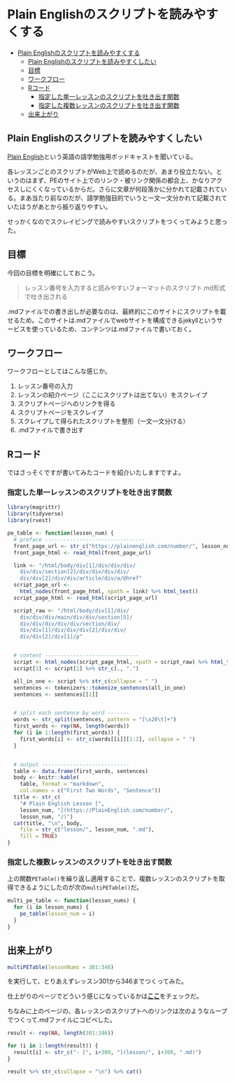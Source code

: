 # Plain Englishのスクリプトを読みやすくする

- [Plain Englishのスクリプトを読みやすくする](#plain-englishのスクリプトを読みやすくする)
  - [Plain Englishのスクリプトを読みやすくしたい](#plain-englishのスクリプトを読みやすくしたい)
  - [目標](#目標)
  - [ワークフロー](#ワークフロー)
  - [Rコード](#rコード)
    - [指定した単一レッスンのスクリプトを吐き出す関数](#指定した単一レッスンのスクリプトを吐き出す関数)
    - [指定した複数レッスンのスクリプトを吐き出す関数](#指定した複数レッスンのスクリプトを吐き出す関数)
  - [出来上がり](#出来上がり)

## Plain Englishのスクリプトを読みやすくしたい

[Plain English](https://plainenglish.com)という英語の語学勉強用ポッドキャストを聞いている。

各レッスンごとのスクリプトがWeb上で読めるのだが、あまり役立たない。というのはまず、PEのサイト上でのリンク・被リンク関係の都合上、かなりアクセスしにくくなっているからだ。さらに文章が何段落かに分かれて記載されている。まあ当たり前なのだが、語学勉強目的でいうと一文一文分かれて記載されていたほうがあとから振り返りやすい。

せっかくなのでスクレイピングで読みやすいスクリプトをつくってみようと思った。

## 目標

今回の目標を明確にしておこう。

> レッスン番号を入力すると読みやすいフォーマットのスクリプト.md形式で吐き出される

.mdファイルでの書き出しが必要なのは、最終的にこのサイトにスクリプトを載せるため。このサイトは.mdファイルでwebサイトを構成できるjekyllというサービスを使っているため、コンテンツは.mdファイルで書いておく。

## ワークフロー

ワークフローとしてはこんな感じか。

1. レッスン番号の入力
2. レッスンの紹介ページ（ここにスクリプトは出てない）をスクレイプ
3. スクリプトページへのリンクを得る
4. スクリプトページをスクレイプ
5. スクレイプして得られたスクリプトを整形（一文一文分ける）
6. .mdファイルで書き出す

## Rコード

ではさっそくですが書いてみたコードを紹介いたしますですよ。

### 指定した単一レッスンのスクリプトを吐き出す関数

```R
library(magrittr)
library(tidyverse)
library(rvest)

pe_table <- function(lesson_num) {
  # preface --------------------------------
  front_page_url <- str_c("https://plainenglish.com/number/", lesson_num, "/")
  front_page_html <- read_html(front_page_url)

  link <- "/html/body/div[1]/div/div/div/
    div/div/section[2]/div/div/div/div/
    div/div[2]/div/div/article/div/a/@href"
  script_page_url <-
    html_nodes(front_page_html, xpath = link) %>% html_text()
  script_page_html <- read_html(script_page_url)

  script_raw <- "/html/body/div[1]/div/
    div/div/div/main/div/div/section[5]/
    div/div/div/div/div/section/div/
    div/div[1]/div/div/div[2]/div/div/
    div/div[2]/div[1]/p"


  # content ------------------------------
  script <- html_nodes(script_page_html, xpath = script_raw) %>% html_text()
  script[1] <- script[1] %>% str_c(., ".")

  all_in_one <- script %>% str_c(collapse = " ")
  sentences <- tokenizers::tokenize_sentences(all_in_one)
  sentences <- sentences[[1]]


  # split each sentence by word -------
  words <- str_split(sentences, pattern = "[\x20\t]+")
  first_words <- rep(NA, length(words))
  for (i in 1:length(first_words)) {
    first_words[i] <- str_c(words[[i]][1:2], collapse = " ")
  }


  # output ----------------------------
  table <- data.frame(first_words, sentences)
  body <- knitr::kable(
    table, format = "markdown",
    col.names = c("First Two Words", "Sentence"))
  title <- str_c(
    "# Plain English Lesson [",
    lesson_num, "](https://PlainEnglish.com/number/",
    lesson_num, "/)")
  cat(title, "\n", body,
    file = str_c("lesson/", lesson_num, ".md"),
    fill = TRUE)
}
```

### 指定した複数レッスンのスクリプトを吐き出す関数

上の関数`PETable()`を繰り返し適用することで、複数レッスンのスクリプトを取得できるようにしたのが次の`multiPETable()`だ。

```R
multi_pe_table <- function(lesson_nums) {
  for (i in lesson_nums) {
    pe_table(lesson_num = i)
  }
}
```

## 出来上がり

```R
multiPETable(lessonNums = 301:346)
```

を実行して、とりあえずレッスン301から346までつくってみた。

仕上がりのページでどういう感じになっているかは[**ここ**](https://keisato0.github.io/miscs/plainEnglish)をチェックだ。

ちなみに上のページの、各レッスンのスクリプトへのリンクは次のようなループでつくって.mdファイルにコピペした。

```R
result <- rep(NA, length(301:346))

for (i in 1:length(result)) {
  result[i] <- str_c("- [", i+300, "](lesson/", i+300, ".md)") 
}

result %>% str_c(collapse = "\n") %>% cat()

```
